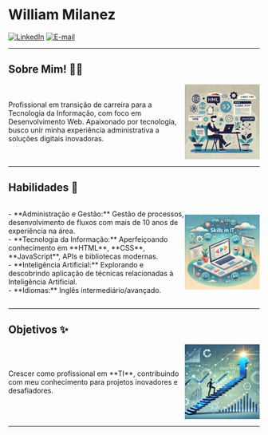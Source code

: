 # William Milanez

[![LinkedIn](https://img.shields.io/badge/-LinkedIn-1DB954?style=flat-square&logo=linkedin&logoColor=white&link=https://www.linkedin.com/in/williammilanez/)](https://www.linkedin.com/in/williammilanez/)
[![E-mail](https://img.shields.io/badge/-E--mail-1DB954?style=flat-square&logo=microsoft-outlook&logoColor=white&link=mailto:william.milanez@outlook.com)](mailto:william.milanez@outlook.com)

---

## Sobre Mim! 👨‍💻
<div style="display: flex; align-items: center;">
  <p style="flex: 1;">Profissional em transição de carreira para a Tecnologia da Informação, com foco em Desenvolvimento Web. Apaixonado por tecnologia, busco unir minha experiência administrativa a soluções digitais inovadoras.</p>
  <img src="https://github.com/williammilanez/williammilanez/raw/main/images/about%20me.webp" alt="Sobre Mim" width="150" style="max-width: 150px; height: auto;">
</div>

---

## Habilidades 🚀
<div style="display: flex; align-items: center;">
  <p style="flex: 1;">- **Administração e Gestão:** Gestão de processos, desenvolvimento de fluxos com mais de 10 anos de experiência na área.<br>
  - **Tecnologia da Informação:** Aperfeiçoando conhecimento em **HTML**, **CSS**, **JavaScript**, APIs e bibliotecas modernas.<br>
  - **Inteligência Artificial:** Explorando e descobrindo aplicação de técnicas relacionadas à Inteligência Artificial.<br>
  - **Idiomas:** Inglês intermediário/avançado.</p>
  <img src="https://github.com/williammilanez/williammilanez/raw/main/images/skills.webp" alt="Habilidades" width="150" style="max-width: 150px; height: auto;">
</div>

---

## Objetivos ✨
<div style="display: flex; align-items: center;">
  <p style="flex: 1;">Crescer como profissional em **TI**, contribuindo com meu conhecimento para projetos inovadores e desafiadores.</p>
  <img src="https://github.com/williammilanez/williammilanez/raw/main/images/objectives.webp" alt="Objetivos" width="150" style="max-width: 150px; height: auto;">
</div>

---
